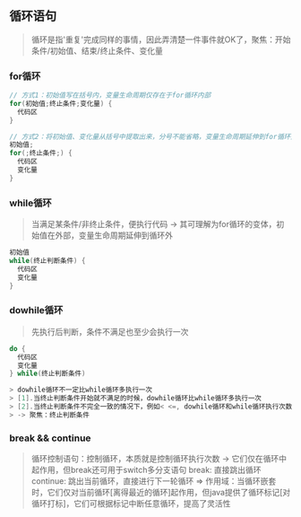 ## 循环语句
> 循环是指'重复'完成同样的事情，因此弄清楚一件事件就OK了，聚焦：开始条件/初始值、结束/终止条件、变化量

### for循环
```java
// 方式1：初始值写在括号内，变量生命周期仅存在于for循环内部
for(初始值;终止条件;变化量) {
  代码区
}

// 方式2：将初始值、变化量从括号中提取出来，分号不能省略，变量生命周期延伸到for循环外
初始值;
for(;终止条件;) {
  代码区
  变化量
}
```

### while循环
> 当满足某条件/非终止条件，便执行代码 -> 其可理解为for循环的变体，初始值在外部，变量生命周期延伸到循环外
```java
初始值
while(终止判断条件) {
  代码区
  变化量
}
```

### dowhile循环
> 先执行后判断，条件不满足也至少会执行一次
```java
do {
  代码区
  变化量
} while(终止判断条件)

> dowhile循环不一定比while循环多执行一次
> [1].当终止判断条件开始就不满足的时候，dowhile循环比while循环多执行一次
> [2].当终止判断条件不完全一致的情况下，例如< <=, dowhile循环和while循环执行次数会相等
> -> 聚焦：终止判断条件
```

### break && continue
> 循环控制语句：控制循环，本质就是控制循环执行次数 -> 它们仅在循环中起作用，但break还可用于switch多分支语句
> break: 直接跳出循环
> continue: 跳出当前循环，直接进行下一轮循环
> => 作用域：当循环嵌套时，它们仅对当前循环[离得最近的循环]起作用，但java提供了循环标记[对循环打标]，它们可根据标记中断任意循环，提高了灵活性